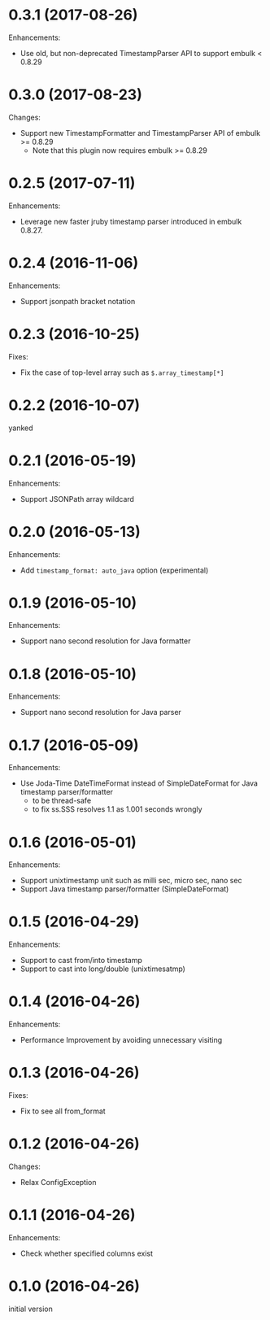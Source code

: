 # 0.3.1 (2017-08-26)

Enhancements:

* Use old, but non-deprecated TimestampParser API to support embulk < 0.8.29

# 0.3.0 (2017-08-23)

Changes:

* Support new TimestampFormatter and TimestampParser API of embulk >= 0.8.29
  * Note that this plugin now requires embulk >= 0.8.29

# 0.2.5 (2017-07-11)

Enhancements:

* Leverage new faster jruby timestamp parser introduced in embulk 0.8.27.

# 0.2.4 (2016-11-06)

Enhancements:

* Support jsonpath bracket notation

# 0.2.3 (2016-10-25)

Fixes:

* Fix the case of top-level array such as `$.array_timestamp[*]`

# 0.2.2 (2016-10-07)

yanked

# 0.2.1 (2016-05-19)

Enhancements:

* Support JSONPath array wildcard

# 0.2.0 (2016-05-13)

Enhancements:

* Add `timestamp_format: auto_java` option (experimental)

# 0.1.9 (2016-05-10)

Enhancements:

* Support nano second resolution for Java formatter

# 0.1.8 (2016-05-10)

Enhancements:

* Support nano second resolution for Java parser

# 0.1.7 (2016-05-09)

Enhancements:

* Use Joda-Time DateTimeFormat instead of SimpleDateFormat for Java timestamp parser/formatter
  * to be thread-safe
  * to fix ss.SSS resolves 1.1 as 1.001 seconds wrongly

# 0.1.6 (2016-05-01)

Enhancements:

* Support unixtimestamp unit such as milli sec, micro sec, nano sec
* Support Java timestamp parser/formatter (SimpleDateFormat)

# 0.1.5 (2016-04-29)

Enhancements:

* Support to cast from/into timestamp
* Support to cast into long/double (unixtimesatmp)

# 0.1.4 (2016-04-26)

Enhancements:

* Performance Improvement by avoiding unnecessary visiting

# 0.1.3 (2016-04-26)

Fixes:

* Fix to see all from_format

# 0.1.2 (2016-04-26)

Changes:

* Relax ConfigException

# 0.1.1 (2016-04-26)

Enhancements:

* Check whether specified columns exist

# 0.1.0 (2016-04-26)

initial version
